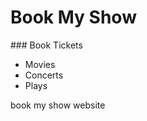 # Book My Show
</hl>
### Book Tickets
<ul>
<li> Movies </li>
<li> Concerts</li>
<li> Plays</li>
</ul>
book my show website

